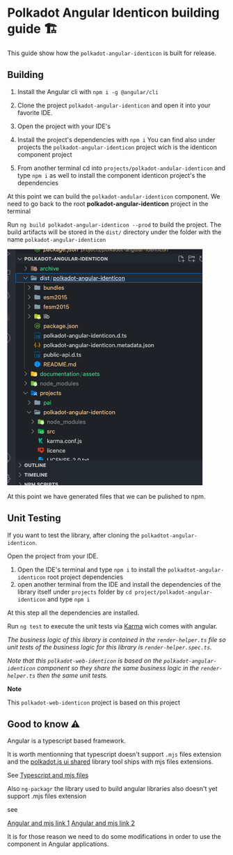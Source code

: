 # Polkadot Angular Identicon building guide 🏗

This guide show how the `polkadot-angular-identicon` is built for release.

## Building

1) Install the Angular cli with `npm i -g @angular/cli`

2) Clone the project `polkadot-angular-identicon` and open it into your favorite IDE.

4) Open the project with your IDE's

3) Install the project's dependencies with `npm i`
You can find also under projects the `polkadot-angular-identicon` project wich is the identicon component project

4) From another terminal cd into `projects/polkadot-andular-identicon` and type `npm i` as well to install the component identicon project's the dependencies

At this point we can build the `polkadot-andular-identicon` component. We need to go back to the root **polkadot-angular-identicon** project in the terminal 

Run `ng build polkadot-angular-identicon --prod` to build the project. The build artifacts will be stored in the `dist/` directory under the folder with the name `polkadot-angular-identicon`

![built files](documentation/assets/built-publish.png)

At this point we have generated files that we can be pulished to npm.


## Unit Testing

If you want to test the library, after cloning the `polkadtot-angular-identicon`.

Open the project from your IDE.

1) Open the IDE's terminal and type `npm i` to install the `polkadtot-angular-identicon` root project dependencies 
2) open another terminal from the IDE and install the dependencies of the library itself under `projects` folder by `cd project/polkadot-angular-identicon` and type `npm i`

At this step all the dependencies are installed.

Run `ng test` to execute the unit tests via [Karma](https://karma-runner.github.io) wich comes with angular.

*The business logic of this library is contained in the `render-helper.ts` file so unit tests of the business logic for this library is `render-helper.spec.ts`.*


*Note that this `polkadot-web-identicon` is based on the `polkadot-angular-identicon` component so they share the same business logic in the `render-helper.ts` then the same unit tests.*

**Note**

This `polkadot-web-identicon` project is based on this project

## Good to know ⚠️

Angular is a typescript based framework.

It is worth mentionning that typescript doesn't support `.mjs` files extension and the [polkadot.js ui shared](https://github.com/polkadot-js/ui/tree/master/packages/ui-shared) library tool ships with mjs files extensions.

See [Typescript and mjs files](https://github.com/microsoft/TypeScript/issues/27957)

Also `ng-packagr` the library used to build angular libraries also doesn't yet support .mjs files extension

see 

[Angular and mjs link 1](https://github.com/angular/angular-cli/issues/16552)
[Angular and mjs link 2](https://github.com/angular/angular-cli/issues/16581)

It is for those reason we need to do some modifications in order to use the component in Angular applications.